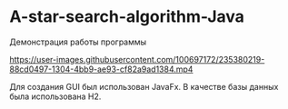 # A-star-search-algorithm-Java
Демонстрация работы программы

https://user-images.githubusercontent.com/100697172/235380219-88cd0497-1304-4bb9-ae93-cf82a9ad1384.mp4

Для создания GUI был использован JavaFx. В качестве базы данных была использована H2.
